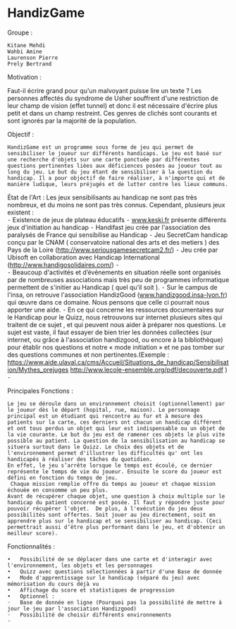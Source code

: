 HandizGame
========


Groupe : 

	Kitane Mehdi
	Wahbi Amine
	Laurenson Pierre
	Prely Bertrand


Motivation :

Faut-il écrire grand pour qu'un malvoyant puisse lire un texte ?
Les personnes affectés du syndrome de Usher souffrent d'une restriction de leur champ de vision (effet tunnel) et donc il est nécessaire d'écrire plus petit et dans un champ restreint.
Ces genres de clichés sont courants et sont ignorés par la majorité de la population.
 
 Objectif :

	HandizGame est un programme sous forme de jeu qui permet de sensibiliser le joueur sur différents handicaps. Le jeu est basé sur une recherche d'objets sur une carte ponctuée par différentes questions pertinentes liées aux déficiences posées au joueur tout au long du jeu. Le but du jeu étant de sensibiliser à la question du handicap. Il a pour objectif de faire réaliser, à n'importe qui et de manière ludique, leurs préjugés et de lutter contre les lieux communs.

État de l'Art :
Les jeux sensibilisants au handicap ne sont pas très nombreux, et du moins ne sont pas très connus. Cependant, plusieurs jeux existent :  
	⁃	Existence de jeux de plateau éducatifs
	⁃	www.keski.fr  présente différents jeux d'initiation au handicap
	⁃	Handifast jeu crée par l'association des paralysés de France qui sensibilise au Handicap 
	⁃	Jeu SecretCam handicap conçu par le CNAM ( conservatoire national des arts et des metiers ) des Pays de la Loire (http://www.seriousgamesecretcam2.fr/)
	⁃	Jeu crée par Ubisoft en collaboration avec Handicap International (http://www.handigosolidaires.com/) 
	⁃	
	⁃	Beaucoup d'activités et d’événements en situation réelle sont organisés par de nombreuses associations mais très peu de programmes informatique permettent de s'initier au Handicap ( quel qu’il soit ).
	⁃	Sur le campus de l'insa, on retrouve l'association HandizGood (www.handizgood.insa-lyon.fr) qui œuvre dans ce domaine. Nous pensons que celle ci pourrait nous apporter une aide. 
	⁃	En ce qui concerne les ressources documentaires sur le Handicap pour le Quizz, nous retrouvons sur internet plusieurs sites qui traitent de ce sujet , et qui peuvent nous aider à préparer nos questions. Le sujet est vaste, il faut essayer de bien trier les données collectées (sur internet, ou grâce à l'association handizgood, ou encore à la bibliothèque) pour établir nos questions et notre « mode initiation » et ne pas tomber sur des questions communes et non pertinentes.(Exemple : https://www.aide.ulaval.ca/cms/Accueil/Situations_de_handicap/Sensibilisation/Mythes_prejuges http://www.lecole-ensemble.org/pdf/decouverte.pdf )
	⁃	


Principales Fonctions :

	Le jeu se déroule dans un environnement choisit (optionnellement) par le joueur dès le départ (hopital, rue, maison). Le personnage principal est un étudiant qui rencontre au fur et à mesure des patients sur la carte, ces derniers ont chacun un handicap différent et ont tous perdus un objet qui leur est indispensable ou un objet de la vie courante. Le but du jeu est de ramener ces objets le plus vite possible au patient. La question de la sensibilisation au handicap se situera surtout dans le Quizz. Le choix des objets et de l'environnement permet d'illustrer les difficultés qu' ont les handicapés à réaliser des tâches du quotidien.
	En effet, le jeu s’arrête lorsque le temps est écoulé, ce dernier représente le temps de vie du joueur. Ensuite le score du joueur est défini en fonction du temps de jeu.
	 Chaque mission remplie offre du temps au joueur et chaque mission échouée en consomme un peu plus. 
	Avant de récupérer chaque objet, une question à choix multiple sur le handicap du patient concerné est posée. Il faut y répondre juste pour pouvoir récupérer l'objet. 	De plus, à l'exécution du jeu deux possibilités sont offertes. Soit jouer au jeu directement, soit en apprendre plus sur le handicap et se sensibiliser au handicap. (Ceci permettrait aussi d’être plus performant dans le jeu, et d'obtenir un meilleur score).


Fonctionnalités :

	•	Possibilité de se déplacer dans une carte et d'interagir avec l'environnement, les objets et les personnages  
	•	Quizz avec questions sélectionnées à partir d'une Base de donnée  
	•	Mode d'apprentissage sur le handicap (séparé du jeu) avec mémorisation du cours déjà vu  
	•	Affichage du score et statistiques de progression
	•	Optionnel : 
	◦	Base de donnée en ligne (Pourquoi pas la possibilité de mettre à jour le jeu par l'association Handizgood)
	◦	Possibilité de choisir différents environnements
	◦	


